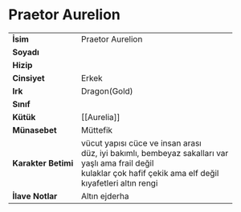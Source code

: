 # Praetor Aurelion   
|  |  |  
|---|---|  
| **İsim** | Praetor Aurelion |  
| **Soyadı** |  |  
| **Hizip** |  |  
| **Cinsiyet** | Erkek |  
| **Irk** | Dragon(Gold) |  
| **Sınıf** |  |  
| **Kütük** | [[Aurelia]] |  
| **Münasebet** | Müttefik |  
| **Karakter Betimi** | vücut yapısı cüce ve insan arası<br>düz, iyi bakımlı, bembeyaz sakalları var<br>yaşlı ama frail değil<br>kulaklar çok hafif çekik ama elf değil<br>kıyafetleri altın rengi |  
| **İlave Notlar** | Altın ejderha |  

